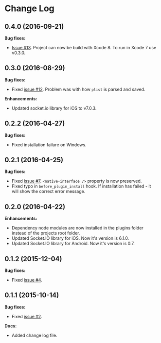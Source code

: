 # Change Log

## 0.4.0 (2016-09-21)

**Bug fixes:**

- [Issue #13](https://github.com/nordnet/cordova-hot-code-push-local-dev-addon/issues/13). Project can now be build with Xcode 8. To run in Xcode 7 use v0.3.0.

## 0.3.0 (2016-08-29)

**Bug fixes:**

- Fixed [issue #12](https://github.com/nordnet/cordova-hot-code-push-local-dev-addon/issues/12). Problem was with how `plist` is parsed and saved.

**Enhancements:**

- Updated socket.io library for iOS to v7.0.3.

## 0.2.2 (2016-04-27)

**Bug fixes:**

- Fixed installation failure on Windows.

## 0.2.1 (2016-04-25)

**Bug fixes:**

- Fixed [issue #7](https://github.com/nordnet/cordova-hot-code-push-local-dev-addon/issues/7). `<native-interface />` property is now preserved.
- Fixed typo in `before_plugin_install` hook. If installation has failed - it will show the correct error message.

## 0.2.0 (2016-04-22)

**Enhancements:**

- Dependency node modules are now installed in the plugins folder instead of the projects root folder.
- Updated Socket.IO library for iOS. Now it's version is 6.1.0.
- Updated Socket.IO library for Android. Now it's version is 0.7.

## 0.1.2 (2015-12-04)

**Bug fixes:**

- Fixed [issue #4](https://github.com/nordnet/cordova-hot-code-push-local-dev-addon/issues/4).

## 0.1.1 (2015-10-14)

**Bug fixes:**

- Fixed [issue #2](https://github.com/nordnet/cordova-hot-code-push-local-dev-addon/issues/2).

**Docs:**

- Added change log file.
